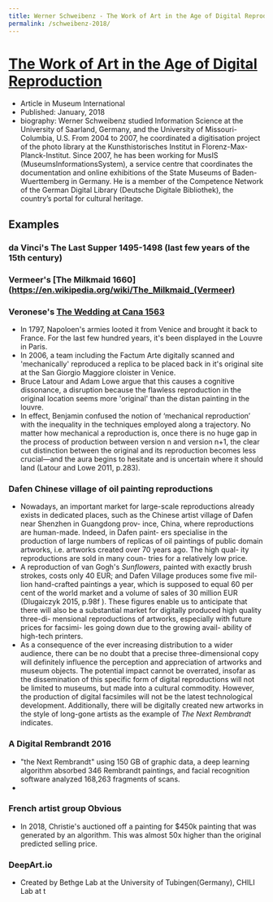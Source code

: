 ```yaml
---
title: Werner Schweibenz - The Work of Art in the Age of Digital Reproduction
permalink: /schweibenz-2018/
---
```

# [The Work of Art in the Age of Digital Reproduction](https://www.researchgate.net/publication/329941032_The_Work_of_Art_in_the_Age_of_Digital_Reproduction?enrichId=rgreq-1a7b17a5c17c75f568d1cac896f5c87b-XXX&enrichSource=Y292ZXJQYWdlOzMyOTk0MTAzMjtBUzoxMDU4ODEzNjYyNzQ0NTgxQDE2Mjk0NTIyNTcyNzU%3D&el=1_x_2&_esc=publicationCoverPdf)
* Article in Museum International 
* Published: January, 2018
* biography: Werner Schweibenz studied Information Science at the University of Saarland, Germany, and the University of Missouri-Columbia, U.S.  From 2004 to 2007, he coordinated a digitisation project of the photo library at the Kunsthistorisches Institut in Florenz-Max-Planck-Institut. Since 2007, he has been working for MusIS (MuseumsInformationsSystem), a service centre that coordinates the documentation and online exhibitions of the State Museums of Baden-Wuerttemberg in Germany. He is a member of the Competence Network of the German Digital Library (Deutsche Digitale Bibliothek), the country’s portal for cultural heritage.


## Examples
### da Vinci's The Last Supper 1495-1498 (last few years of the 15th century)

### Vermeer's [The Milkmaid 1660](https://en.wikipedia.org/wiki/The_Milkmaid_(Vermeer)

### Veronese's [The Wedding at Cana 1563](https://en.wikipedia.org/wiki/The_Wedding_at_Cana)
* In 1797, Napoloen's armies looted it from Venice and brought it back to France. For the last few hundred years, it's been displayed in the Louvre in Paris.
* In 2006, a team including the Factum Arte digitally scanned and 'mechanically' reproduced a replica to be placed back in it's original site at the San Giorgio Maggiore cloister in Venice.
* Bruce Latour and Adam Lowe argue that this causes a cognitive dissonance, a disruption because the flawless reproduction in the original location seems more 'original' than the distan painting in the louvre.
* In effect, Benjamin confused the notion of ‘mechanical reproduction’ with the inequality in the techniques employed along a trajectory. No matter how mechanical a reproduction is, once there is no huge gap in the process of production between version n and version n+1, the clear cut distinction between the original and its reproduction becomes less crucial—and the aura begins to hesitate and is uncertain where it should land (Latour and Lowe 2011, p.283).

### Dafen Chinese village of oil painting reproductions
* Nowadays, an important market for large-scale reproductions already exists in dedicated places, such as the Chinese artist village of Dafen near Shenzhen in Guangdong prov- ince, China, where reproductions are human-made. Indeed, in Dafen paint- ers specialise in the production of large numbers of replicas of oil paintings of public domain artworks, i.e. artworks created over 70 years ago. The high qual- ity reproductions are sold in many coun- tries for a relatively low price. 
* A reproduction of van Gogh's *Sunflowers*, painted with exactly brush strokes, costs only 40 EUR; and Dafen Village produces some five mil- lion hand-crafted paintings a year, which is supposed to equal 60 per cent of the world market and a volume of sales of 30 million EUR (Dlugaiczyk 2015, p.98f ). These figures enable us to anticipate that there will also be a substantial market for digitally produced high quality three-di- mensional reproductions of artworks, especially with future prices for facsimi- les going down due to the growing avail- ability of high-tech printers.
* As a consequence of the ever increasing distribution to a wider audience, there can be no doubt that a precise three-dimensional copy will definitely influence the perception and appreciation of artworks and museum objects. The potential impact cannot be overrated, insofar as the dissemination of this specific form of digital reproductions will not be limited to museums, but made into a cultural commodity. However, the production of digital facsimiles will not be the latest technological development. Additionally, there will be digitally created new artworks in the style of long-gone artists as the example of *The Next Rembrandt* indicates.



### A Digital Rembrandt 2016
* "the Next Rembrandt" using 150 GB of graphic data, a deep learning algorithm absorbed 346 Rembrandt paintings, and facial recognition software analyzed 168,263 fragments of scans.
* 


### French artist group Obvious
* In 2018, Christie's auctioned off a painting for $450k painting that was generated by an algorithm. This was almost 50x higher than the original predicted selling price.


### DeepArt.io
* Created by Bethge Lab at the University of Tubingen(Germany), CHILI Lab at t
